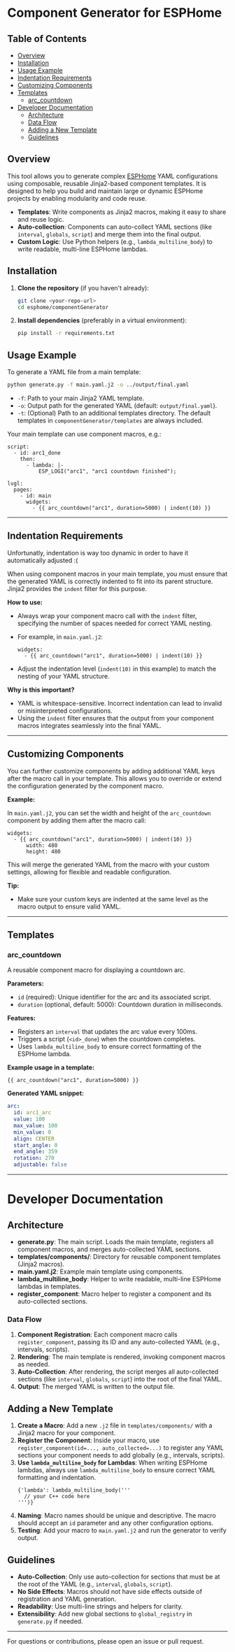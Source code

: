# Component Generator for ESPHome

## Table of Contents

- [Overview](#overview)
- [Installation](#installation)
- [Usage Example](#usage-example)
- [Indentation Requirements](#indentation-requirements)
- [Customizing Components](#customizing-components)
- [Templates](#templates)
  - [arc_countdown](#arc_countdown)
- [Developer Documentation](#developer-documentation)
  - [Architecture](#architecture)
  - [Data Flow](#data-flow)
  - [Adding a New Template](#adding-a-new-template)
  - [Guidelines](#guidelines)

## Overview

This tool allows you to generate complex [ESPHome](https://esphome.io/) YAML configurations using composable, reusable Jinja2-based component templates. It is designed to help you build and maintain large or dynamic ESPHome projects by enabling modularity and code reuse.

- **Templates**: Write components as Jinja2 macros, making it easy to share and reuse logic.
- **Auto-collection**: Components can auto-collect YAML sections (like `interval`, `globals`, `script`) and merge them into the final output.
- **Custom Logic**: Use Python helpers (e.g., `lambda_multiline_body`) to write readable, multi-line ESPHome lambdas.

## Installation

1. **Clone the repository** (if you haven't already):
   ```sh
   git clone <your-repo-url>
   cd esphome/componentGenerator
   ```
2. **Install dependencies** (preferably in a virtual environment):
   ```sh
   pip install -r requirements.txt
   ```

## Usage Example

To generate a YAML file from a main template:

```sh
python generate.py -f main.yaml.j2 -o ../output/final.yaml
```

- `-f`: Path to your main Jinja2 YAML template.
- `-o`: Output path for the generated YAML (default: `output/final.yaml`).
- `-t`: (Optional) Path to an additional templates directory. The default templates in `componentGenerator/templates` are always included.

Your main template can use component macros, e.g.:

```jinja-yaml
script:
  - id: arc1_done
    then:
      - lambda: |-
          ESP_LOGI("arc1", "arc1 countdown finished");

lvgl:
  pages:
    - id: main
      widgets:
        - {{ arc_countdown("arc1", duration=5000) | indent(10) }}
```

---

## Indentation Requirements

Unfortunatly, indentation is way too dynamic in order to have it automatically adjusted :(

When using component macros in your main template, you must ensure that the generated YAML is correctly indented to fit into its parent structure. Jinja2 provides the `indent` filter for this purpose.

**How to use:**

- Always wrap your component macro call with the `indent` filter, specifying the number of spaces needed for correct YAML nesting.
- For example, in `main.yaml.j2`:

  ```jinja
  widgets:
    - {{ arc_countdown("arc1", duration=5000) | indent(10) }}
  ```

- Adjust the indentation level (`indent(10)` in this example) to match the nesting of your YAML structure.

**Why is this important?**

- YAML is whitespace-sensitive. Incorrect indentation can lead to invalid or misinterpreted configurations.
- Using the `indent` filter ensures that the output from your component macros integrates seamlessly into the final YAML.

---

## Customizing Components

You can further customize components by adding additional YAML keys after the macro call in your template. This allows you to override or extend the configuration generated by the component macro.

**Example:**

In `main.yaml.j2`, you can set the width and height of the `arc_countdown` component by adding them after the macro call:

```jinja-yaml
widgets:
  - {{ arc_countdown("arc1", duration=5000) | indent(10) }}
      width: 480
      height: 480
```

This will merge the generated YAML from the macro with your custom settings, allowing for flexible and readable configuration.

**Tip:**
- Make sure your custom keys are indented at the same level as the macro output to ensure valid YAML.

---

## Templates

### arc_countdown

A reusable component macro for displaying a countdown arc.

**Parameters:**
- `id` (required): Unique identifier for the arc and its associated script.
- `duration` (optional, default: 5000): Countdown duration in milliseconds.

**Features:**
- Registers an `interval` that updates the arc value every 100ms.
- Triggers a script (`<id>_done`) when the countdown completes.
- Uses `lambda_multiline_body` to ensure correct formatting of the ESPHome lambda.

**Example usage in a template:**
```jinja
{{ arc_countdown("arc1", duration=5000) }}
```

**Generated YAML snippet:**
```yaml
arc:
  id: arc1_arc
  value: 100
  max_value: 100
  min_value: 0
  align: CENTER
  start_angle: 0
  end_angle: 359
  rotation: 270
  adjustable: false
```

---

# Developer Documentation

## Architecture

- **generate.py**: The main script. Loads the main template, registers all component macros, and merges auto-collected YAML sections.
- **templates/components/**: Directory for reusable component templates (Jinja2 macros).
- **main.yaml.j2**: Example main template using components.
- **lambda_multiline_body**: Helper to write readable, multi-line ESPHome lambdas in templates.
- **register_component**: Macro helper to register a component and its auto-collected sections.

### Data Flow

1. **Component Registration**: Each component macro calls `register_component`, passing its ID and any auto-collected YAML (e.g., intervals, scripts).
2. **Rendering**: The main template is rendered, invoking component macros as needed.
3. **Auto-Collection**: After rendering, the script merges all auto-collected sections (like `interval`, `globals`, `script`) into the root of the final YAML.
4. **Output**: The merged YAML is written to the output file.

## Adding a New Template

1. **Create a Macro**: Add a new `.j2` file in `templates/components/` with a Jinja2 macro for your component.
2. **Register the Component**: Inside your macro, use `register_component(id=..., auto_collected=...)` to register any YAML sections your component needs to add globally (e.g., intervals, scripts).
3. **Use `lambda_multiline_body` for Lambdas**: When writing ESPHome lambdas, always use `lambda_multiline_body` to ensure correct YAML formatting and indentation.
   ```jinja
   {'lambda': lambda_multiline_body('''
     // your C++ code here
   ''')}
   ```
4. **Naming**: Macro names should be unique and descriptive. The macro should accept an `id` parameter and any other configuration options.
5. **Testing**: Add your macro to `main.yaml.j2` and run the generator to verify output.

## Guidelines

- **Auto-Collection**: Only use auto-collection for sections that must be at the root of the YAML (e.g., `interval`, `globals`, `script`).
- **No Side Effects**: Macros should not have side effects outside of registration and YAML generation.
- **Readability**: Use multi-line strings and helpers for clarity.
- **Extensibility**: Add new global sections to `global_registry` in `generate.py` if needed.

---

For questions or contributions, please open an issue or pull request.

